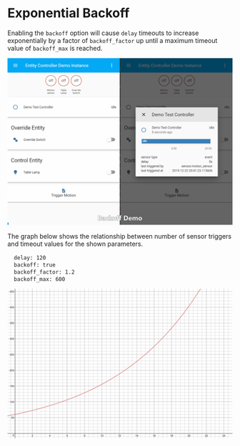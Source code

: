 

# Exponential Backoff
Enabling the `backoff` option will cause `delay` timeouts to increase exponentially by a factor of `backoff_factor` up until a maximum timeout value of `backoff_max` is reached.

![Backoff demo](../images/backoff.gif)

The graph below shows the relationship between number of sensor triggers and timeout values for the shown parameters.
```
  delay: 120
  backoff: true
  backoff_factor: 1.2
  backoff_max: 600
```

![Backoff Graph](../images/backoff_graph.png)
